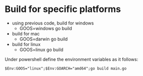 # Build for specific platforms

- using previous code, build for windows
  - GOOS=windows go build
- build for mac
  - GOOS=darwin go build
- build for linux
  - GOOS=linux go build

Under powershell define the environment variables as it follows:

`$Env:GOOS="linux";$Env:GOARCH="amd64";go build main.go`